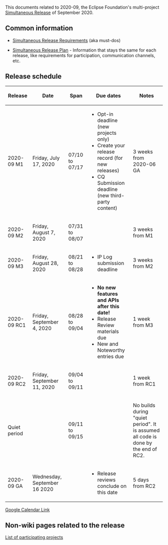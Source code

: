 This documents related to 2020-09, the Eclipse Foundation's
multi-project [Simultaneous Release](../Simultaneous_Release.md) of
September 2020.

## Common information

-   [Simultaneous Release
    Requirements](Simultaneous_Release_Requirements.md)
    (aka must-dos)

<!-- -->

-   [Simultaneous Release
    Plan](Simultaneous_Release_Plan.md) - Information
    that stays the same for each release, like requirements for
    participation, communication channels, etc.

## Release schedule

<table>
<thead>
<tr class="header">
<th><p>Release</p></th>
<th><p>Date</p></th>
<th><p>Span</p></th>
<th><p>Due dates</p></th>
<th><p>Notes</p></th>
</tr>
</thead>
<tbody>
<tr class="odd">
<td><p>2020-09 M1</p></td>
<td><p>Friday, July 17, 2020</p></td>
<td><p>07/10 to 07/17</p></td>
<td><ul>
<li>Opt-in deadline (new projects only)</li>
<li>Create your release record (for new releases)</li>
<li>CQ Submission deadline (new third-party content)</li>
</ul></td>
<td><p>3 weeks from 2020-06 GA</p></td>
</tr>
<tr class="even">
<td><p>2020-09 M2</p></td>
<td><p>Friday, August 7, 2020</p></td>
<td><p>07/31 to 08/07</p></td>
<td></td>
<td><p>3 weeks from M1</p></td>
</tr>
<tr class="odd">
<td><p>2020-09 M3</p></td>
<td><p>Friday, August 28, 2020</p></td>
<td><p>08/21 to 08/28</p></td>
<td><ul>
<li>IP Log submission deadline</li>
</ul></td>
<td><p>3 weeks from M2</p></td>
</tr>
<tr class="even">
<td><p>2020-09 RC1</p></td>
<td><p>Friday, September 4, 2020</p></td>
<td><p>08/28 to 09/04</p></td>
<td><ul>
<li><strong>No new features and APIs after this date!</strong></li>
<li>Release Review materials due</li>
<li>New and Noteworthy entries due</li>
</ul></td>
<td><p>1 week from M3</p></td>
</tr>
<tr class="odd">
<td><p>2020-09 RC2</p></td>
<td><p>Friday, September 11, 2020</p></td>
<td><p>09/04 to 09/11</p></td>
<td></td>
<td><p>1 week from RC1</p></td>
</tr>
<tr class="even">
<td><p>Quiet period</p></td>
<td></td>
<td><p>09/11 to 09/15</p></td>
<td></td>
<td><p>No builds during "quiet period". It is assumed all code is done
by the end of RC2.</p></td>
</tr>
<tr class="odd">
<td><p>2020-09 GA</p></td>
<td><p>Wednesday, September 16 2020</p></td>
<td></td>
<td><ul>
<li>Release reviews conclude on this date</li>
</ul></td>
<td><p>5 days from RC2</p></td>
</tr>
</tbody>
</table>

<!-- googlecalendar width="600" height="400" title="Planning Council Calendar">gchs7nm4nvpm837469ddj9tjlk@group.calendar.google.com&dates=20200601%2F20200630</googlecalendar -->
[Google Calendar Link](https://calendar.google.com/calendar/embed?src=gchs7nm4nvpm837469ddj9tjlk@group.calendar.google.com&dates=20200601%2F20200630&hl=en&mode=AGENDA)

## Non-wiki pages related to the release

[List of participating
projects](https://projects.eclipse.org/releases/2020-09)

